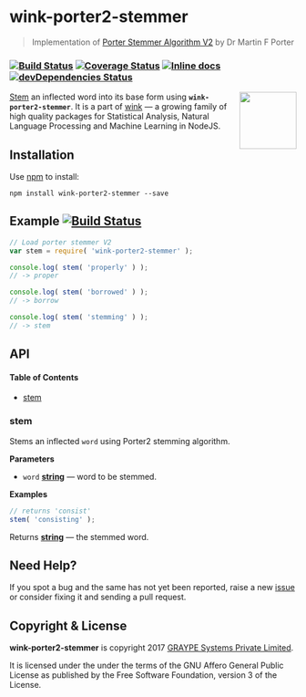 # wink-porter2-stemmer

> Implementation of [Porter Stemmer Algorithm V2](https://snowballstem.org/algorithms/english/stemmer.html) by Dr Martin F Porter

### [![Build Status](https://api.travis-ci.org/winkjs/wink-porter2-stemmer.svg?branch=master)](https://travis-ci.org/winkjs/wink-porter2-stemmer) [![Coverage Status](https://coveralls.io/repos/github/winkjs/wink-porter2-stemmer/badge.svg?branch=master)](https://coveralls.io/github/winkjs/wink-porter2-stemmer?branch=master) [![Inline docs](http://inch-ci.org/github/winkjs/wink-porter2-stemmer.svg?branch=master)](http://inch-ci.org/github/winkjs/wink-porter2-stemmer) [![devDependencies Status](https://david-dm.org/winkjs/wink-porter2-stemmer/dev-status.svg)](https://david-dm.org/winkjs/wink-porter2-stemmer?type=dev)

<img align="right" src="https://decisively.github.io/wink-logos/logo-title.png" width="100px" >

[Stem](https://en.wikipedia.org/wiki/Stemming) an inflected word into its base form using **`wink-porter2-stemmer`**. It is a part of [wink](https://www.npmjs.com/~sanjaya) — a growing family of high quality packages for Statistical Analysis, Natural Language Processing and Machine Learning in NodeJS.

## Installation

Use [npm](https://www.npmjs.com/package/wink-porter2-stemmer) to install:

    npm install wink-porter2-stemmer --save

## Example [![Build Status](https://badge.runkitcdn.com/wink-porter2-stemmer.svg)](https://npm.runkit.com/wink-porter2-stemmer)

```javascript
// Load porter stemmer V2
var stem = require( 'wink-porter2-stemmer' );

console.log( stem( 'properly' ) );
// -> proper

console.log( stem( 'borrowed' ) );
// -> borrow

console.log( stem( 'stemming' ) );
// -> stem
```

## API

<!-- Generated by documentation.js. Update this documentation by updating the source code. -->

#### Table of Contents

-   [stem](#stem)

### stem

Stems an inflected `word` using Porter2 stemming algorithm.

**Parameters**

-   `word` **[string](https://developer.mozilla.org/docs/Web/JavaScript/Reference/Global_Objects/String)** — word to be stemmed.

**Examples**

```javascript
// returns 'consist'
stem( 'consisting' );
```

Returns **[string](https://developer.mozilla.org/docs/Web/JavaScript/Reference/Global_Objects/String)** — the stemmed word.

## Need Help?

If you spot a bug and the same has not yet been reported, raise a new [issue](https://github.com/winkjs/wink-porter2-stemmer/issues) or consider fixing it and sending a pull request.

## Copyright & License

**wink-porter2-stemmer** is copyright 2017 [GRAYPE Systems Private Limited](http://graype.in/).

It is licensed under the under the terms of the GNU Affero General Public License as published by the Free
Software Foundation, version 3 of the License.
